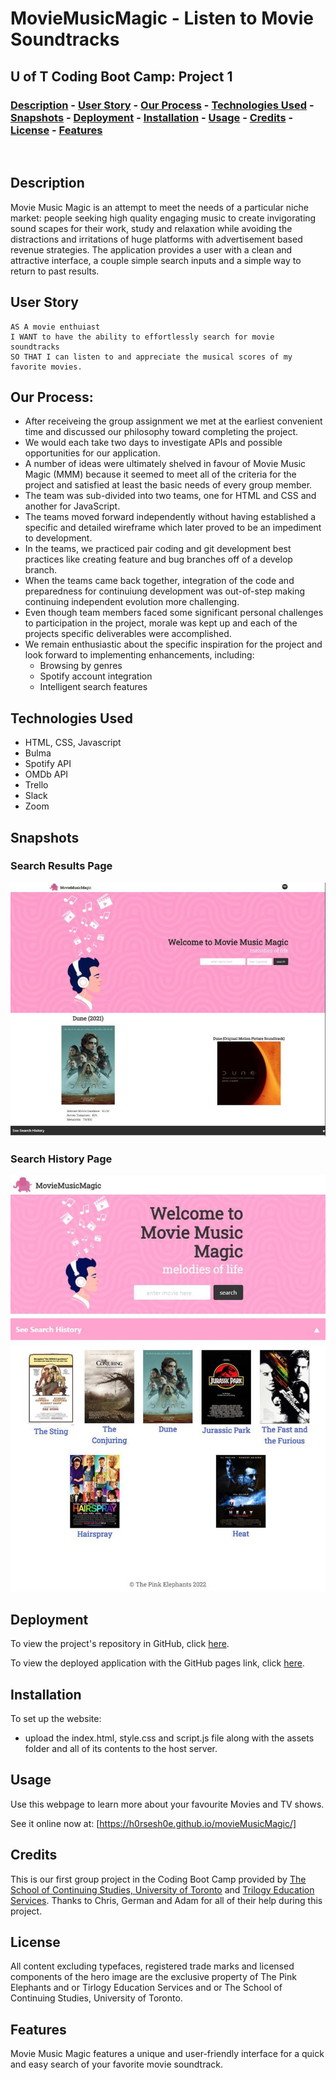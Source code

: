 
# <Your-Project-Title>MovieMusicMagic - Listen to Movie Soundtracks
## U of T Coding Boot Camp: Project 1 
### [Description](#description)  - [User Story](#user-story)  -  [Our Process](#our-process)  - [Technologies Used](#technologies-used)  - [Snapshots](#snapshots)  - [Deployment](#snapshots)  - [Installation](#installation)  - [Usage](#usage)  - [Credits](#credits)  - [License](#license) - [Features](#features)
&nbsp;
## Description

Movie Music Magic is an attempt to meet the needs of a particular niche market: people seeking high quality engaging music to create invigorating sound scapes for their work, study and relaxation while avoiding the distractions and irritations of huge platforms with advertisement based revenue strategies.
The application provides a user with a clean and attractive interface, a couple simple search inputs and a simple way to return to past results.

## User Story

```
AS A movie enthuiast
I WANT to have the ability to effortlessly search for movie soundtracks
SO THAT I can listen to and appreciate the musical scores of my favorite movies.
```

## Our Process:
- After receiveing the group assignment we met at the earliest convenient time and discussed our philosophy toward completing the project.
- We would each take two days to investigate APIs and possible opportunities for our application.
- A number of ideas were ultimately shelved in favour of Movie Music Magic (MMM) because it seemed to meet all of the criteria for the project and satisfied at least the basic needs of every group member.
- The team was sub-divided into two teams, one for HTML and CSS and another for JavaScript.
- The teams moved forward independently without having established a specific and detailed wireframe which later proved to be an impediment to development.
- In the teams, we practiced pair coding and git development best practices like creating feature and bug branches off of a develop branch.
- When the teams came back together, integration of the code and preparedness for continuiung development was out-of-step making continuing independent evolution more challenging.
- Even though team members faced some significant personal challenges to participation in the project, morale was kept up and each of the projects specific deliverables were accomplished.
- We remain enthusiastic about the specific inspiration for the project and look forward to implementing enhancements, including:
    - Browsing by genres
    - Spotify account integration
    - Intelligent search features

## Technologies Used

- HTML, CSS, Javascript
- Bulma
- Spotify API
- OMDb API
- Trello
- Slack
- Zoom

## Snapshots

### Search Results Page


![Homepage of Movie Music Magic](./assets/images/searchpage.jpg)

### Search History Page


![Homepage of Movie Music Magic](./assets/images/search-results.jpg)



## Deployment 

To view the project's repository in GitHub, click [here](https://github.com/H0RSESH0E/movieMusicMagic).

To view the deployed application with the GitHub pages link, click [here](https://h0rsesh0e.github.io/movieMusicMagic/).

## Installation
To set up the website:
 - upload the index.html, style.css and script.js file along with the assets folder and all of its contents to the host server. 
 
## Usage
Use this webpage to learn more about your favourite Movies and TV shows.

See it online now at: [https://h0rsesh0e.github.io/movieMusicMagic/]

## Credits
This is our first group project in the Coding Boot Camp provided by [The School of Continuing Studies, University of Toronto](https://learn.utoronto.ca/) and [Trilogy Education Services](https://www.trilogyed.com/). Thanks to Chris, German and Adam for all of their help during this project. 

## License
All content excluding typefaces, registered trade marks and licensed components of the hero image are the exclusive property of The Pink Elephants and or Tirlogy Education Services and or The School of Continuing Studies, University of Toronto.

## Features
Movie Music Magic features a unique and user-friendly interface for a quick and easy search of your favorite movie soundtrack. 




